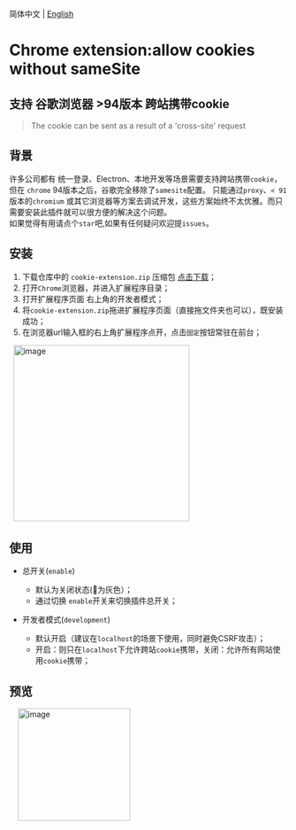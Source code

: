 简体中文 | [English](README.en.md)
# Chrome extension:allow cookies without sameSite
## 支持 谷歌浏览器 >94版本 跨站携带cookie
> The cookie can be sent as a result of a 'cross-site' request

## 背景
许多公司都有 统一登录、Electron、本地开发等场景需要支持跨站携带``cookie``，但在 ``chrome`` 94版本之后，谷歌完全移除了``samesite``配置。 只能通过``proxy``、``< 91``版本的``chromium`` 或其它浏览器等方案去调试开发，这些方案始终不太优雅。而只需要安装此插件就可以很方便的解决这个问题。</br>如果觉得有用请点个``star``吧,如果有任何疑问欢迎提``issues``。

## 安装
1. 下载仓库中的 ``cookie-extension.zip`` 压缩包 <a href="https://github.com/newJcole/chrome-samesite-cookie/raw/main/cookie-extension.zip">点击下载</a>；
2. 打开``Chrome``浏览器，并进入扩展程序目录；
3. 打开扩展程序页面 右上角的开发者模式；
4. 将``cookie-extension.zip``拖进扩展程序页面（直接拖文件夹也可以），既安装成功；
5. 在浏览器url输入框的右上角扩展程序点开，点击``固定``按钮常驻在前台；

&nbsp;&nbsp;<img width="318" alt="image" src="https://user-images.githubusercontent.com/111993029/193226957-f9aa9eaa-096d-4ec0-a65c-867bdbfd4fd2.png">

## 使用
- 总开关(``enable``)
  - 默认为关闭状态(🍪为灰色）；
  - 通过切换 ``enable``开关来切换插件总开关；
  
- 开发者模式(``development``)
  - 默认开启（建议在``localhost``的场景下使用，同时避免CSRF攻击）；
  - 开启：则只在``localhost``下允许跨站``cookie``携带，关闭：允许所有网站使用``cookie``携带；
  
## 预览
  
&nbsp;&nbsp;&nbsp;&nbsp;<img width="203" alt="image" src="https://user-images.githubusercontent.com/111993029/193189127-5f79aa75-d95f-4a73-abfe-f8e766a3dfed.png">
